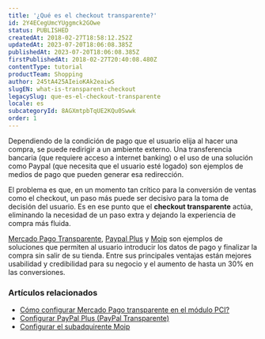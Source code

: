 ```yaml
---
title: '¿Qué es el checkout transparente?'
id: 2Y4ECegUmcYUggmck2GOwe
status: PUBLISHED
createdAt: 2018-02-27T18:58:12.252Z
updatedAt: 2023-07-20T18:06:08.385Z
publishedAt: 2023-07-20T18:06:08.385Z
firstPublishedAt: 2018-02-27T20:40:08.480Z
contentType: tutorial
productTeam: Shopping
author: 245tA425AIeioKAk2eaiwS
slugEN: what-is-transparent-checkout
legacySlug: que-es-el-checkout-transparente
locale: es
subcategoryId: 8AGXmtpbTqUE2KQu0Swwk
order: 1
---
```


Dependiendo de la condición de pago que el usuario elija al hacer una compra, se puede redirigir a un ambiente externo. Una transferencia bancaria (que requiere acceso a internet banking) o el uso de una solución como Paypal (que necesita que el usuario esté logado) son ejemplos de medios de pago que pueden generar esa redirección.

El problema es que, en un momento tan crítico para la conversión de ventas como el checkout, un paso más puede ser decisivo para la toma de decisión del usuario. Es en ese punto que el __checkout transparente__ actúa, eliminando la necesidad de un paso extra y dejando la experiencia de compra más fluida.

[Mercado Pago Transparente](/es/tutorial/como-configurar-o-mercado-pago-transparente-no-modulo-pagamentos--tutorials_4570), [Paypal Plus](/es/tutorial/configurar-paypal-plus-paypal-transparente) y [Moip](/es/tutorial/configurar-el-subadquirente-moip) son ejemplos de soluciones que permiten al usuario introducir los datos de pago y finalizar la compra sin salir de su tienda. Entre sus principales ventajas están mejores usabilidad y credibilidad para su negocio y el aumento de hasta un 30% en las conversiones.

### Artículos relacionados
- [Cómo configurar Mercado Pago transparente en el módulo PCI?](/es/tutorial/como-configurar-mercado-pago-transparente-en-el-modulo-pci)
- [Configurar PayPal Plus (PayPal Transparente)](/es/tutorial/configurar-paypal-plus-paypal-transparente)
- [Configurar el subadquirente Moip](/es/tutorial/configurar-el-subadquirente-moip)
